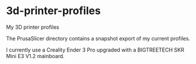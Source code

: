 # 3d-printer-profiles
My 3D printer profiles

The PrusaSlicer directory contains a snapshot export of my current profiles.

I currently use a Creality Ender 3 Pro upgraded with a BIGTREETECH SKR Mini E3
V1.2 mainboard.
